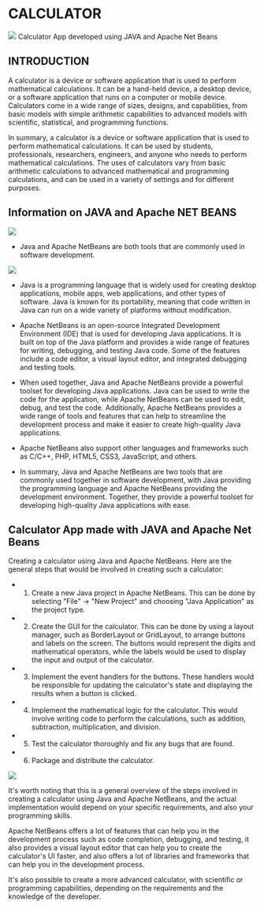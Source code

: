 # CALCULATOR

<img src="https://img.freepik.com/free-vector/calculator-concept-illustration_114360-1239.jpg?size=338&ext=jpg&ga=GA1.1.689482026.1674012786">
Calculator App developed using JAVA and Apache Net Beans


<h2>INTRODUCTION</h2>


A calculator is a device or software application that is used to perform mathematical calculations. It can be a hand-held device, a desktop device, or a software application that runs on a computer or mobile device. Calculators come in a wide range of sizes, designs, and capabilities, from basic models with simple arithmetic capabilities to advanced models with scientific, statistical, and programming functions.

In summary, a calculator is a device or software application that is used to perform mathematical calculations. It can be used by students, professionals, researchers, engineers, and anyone who needs to perform mathematical calculations. The uses of calculators vary from basic arithmetic calculations to advanced mathematical and programming calculations, and can be used in a variety of settings and for different purposes.



<h2>Information on JAVA and Apache NET BEANS</h2>


<img src="https://149611589.v2.pressablecdn.com/wp-content/uploads/2019/04/Screen-Shot-2019-04-25-at-6.10.54-PM.png">

* Java and Apache NetBeans are both tools that are commonly used in software development.

<img src="https://1000logos.net/wp-content/uploads/2020/09/Java-Logo.png">

* Java is a programming language that is widely used for creating desktop applications, mobile apps, web applications, and other types of software. Java is known for its portability, meaning that code written in Java can run on a wide variety of platforms without modification.

* Apache NetBeans is an open-source Integrated Development Environment (IDE) that is used for developing Java applications. It is built on top of the Java platform and provides a wide range of features for writing, debugging, and testing Java code. Some of the features include a code editor, a visual layout editor, and integrated debugging and testing tools.

* When used together, Java and Apache NetBeans provide a powerful toolset for developing Java applications. Java can be used to write the code for the application, while Apache NetBeans can be used to edit, debug, and test the code. Additionally, Apache NetBeans provides a wide range of tools and features that can help to streamline the development process and make it easier to create high-quality Java applications.

* Apache NetBeans also support other languages and frameworks such as C/C++, PHP, HTML5, CSS3, JavaScript, and others.

* In summary, Java and Apache NetBeans are two tools that are commonly used together in software development, with Java providing the programming language and Apache NetBeans providing the development environment. Together, they provide a powerful toolset for developing high-quality Java applications with ease.

<h2> Calculator App made with JAVA and Apache Net Beans</h2>

Creating a calculator using Java and Apache NetBeans. Here are the general steps that would be involved in creating such a calculator:

* 1. Create a new Java project in Apache NetBeans. This can be done by selecting "File" -> "New Project" and choosing "Java Application" as the project type.

* 2. Create the GUI for the calculator. This can be done by using a layout manager, such as BorderLayout or GridLayout, to arrange buttons and labels on the screen. The buttons would represent the digits and mathematical operators, while the labels would be used to display the input and output of the calculator.

* 3. Implement the event handlers for the buttons. These handlers would be responsible for updating the calculator's state and displaying the results when a button is clicked.

* 4. Implement the mathematical logic for the calculator. This would involve writing code to perform the calculations, such as addition, subtraction, multiplication, and division.

* 5. Test the calculator thoroughly and fix any bugs that are found.

* 6. Package and distribute the calculator.

<img src="https://user-images.githubusercontent.com/122405126/213076953-ddcbc79b-98d3-466c-bcbe-5a70b433148f.jpg">

It's worth noting that this is a general overview of the steps involved in creating a calculator using Java and Apache NetBeans, and the actual implementation would depend on your specific requirements, and also your programming skills.

Apache NetBeans offers a lot of features that can help you in the development process such as code completion, debugging, and testing, it also provides a visual layout editor that can help you to create the calculator's UI faster, and also offers a lot of libraries and frameworks that can help you in the development process.

It's also possible to create a more advanced calculator, with scientific or programming capabilities, depending on the requirements and the knowledge of the developer.

